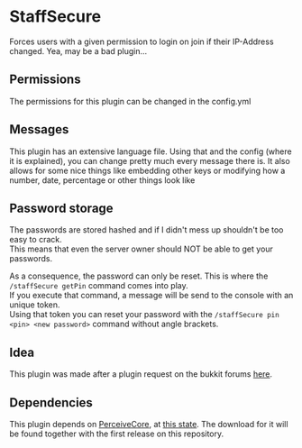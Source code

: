 # StaffSecure
Forces users with a given permission to login on join if their IP-Address changed. Yea, may be a bad plugin...

## Permissions
The permissions for this plugin can be changed in the config.yml

## Messages
This plugin has an extensive language file. Using that and the config (where it is explained), you can change pretty much every message there is. 
It also allows for some nice things like embedding other keys or modifying how a number, date, percentage or other things look like

## Password storage
The passwords are stored hashed and if I didn't mess up shouldn't be too easy to crack.  
This means that even the server owner should NOT be able to get your passwords.

As a consequence, the password can only be reset. This is where the `/staffSecure getPin` command comes into play.  
If you execute that command, a message will be send to the console with an unique token.  
Using that token you can reset your password with the `/staffSecure pin <pin> <new password>` command without angle brackets.

## Idea
This plugin was made after a plugin request on the bukkit forums [here](https://bukkit.org/threads/staff-logins.435080/).

## Dependencies
This plugin depends on [PerceiveCore](https://github.com/PerceiveDev/PerceiveCore), at [this state](https://github.com/PerceiveDev/PerceiveCore/tree/103fbaf43f40df9b18b20db2b461e3d6ddce0281).
The download for it will be found together with the first release on this repository.
